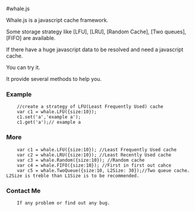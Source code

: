 #whale.js

Whale.js is a javascript cache framework.

Some storage strategy like [LFU], [LRU], [Random Cache], [Two queues], [FIFO] are available.

If there have a huge javascript data to be resolved and need a javascript cache.

You can try it.

It provide several methods to help you.


### Example
		//create a strategy of LFU(Least Frequently Used) cache 
		var c1 = whale.LFU({size:10});
		c1.set('a','example a');
		c1.get('a');// example a

### More
		var c1 = whale.LFU({size:10}); //Least Frequently Used cache
		var c2 = whale.LRU({size:10}); //Least Recently Used cache
		var c3 = whale.Random({size:10}); //Random cache 
		var c4 = whale.FIFO({size:10}); //First in first out cahce
		var c5 = whale.TwoQueue({size:10, L2Size: 30});//Two queue cache.  L2Size is treble than L1Size is to be recommended.
### Contact Me
		If any problem or find out any bug.
